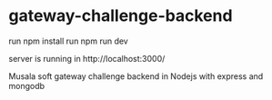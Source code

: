# gateway-challenge-backend
run npm install
run npm run dev

server is running in http://localhost:3000/

Musala soft gateway challenge backend in Nodejs with express and mongodb

